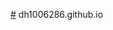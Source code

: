 <a href="file:///C:/Users/dh1006286/OneDrive%20-%20Ozarks%20Technical%20Community%20College/Exam3webdev/contact.html">#</a> dh1006286.github.io

